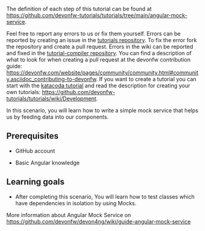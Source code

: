


The definition of each step of this tutorial can be found at https://github.com/devonfw-tutorials/tutorials/tree/main/angular-mock-service. 

Feel free to report any errors to us or fix them yourself. Errors can be reported by creating an issue in the [tutorials repository](https://github.com/devonfw-tutorials/tutorials/issues). To fix the error fork the repository and create a pull request. Errors in the wiki can be reported and fixed in the [tutorial-compiler repository](https://github.com/devonfw-tutorials/tutorial-compiler).
You can find a description of what to look for when creating a pull request at the devonfw contribution guide: https://devonfw.com/website/pages/community/community.html#community.asciidoc_contributing-to-devonfw. If you want to create a tutorial you can start with the [katacoda tutorial](https://katacoda.com/devonfw/scenarios/create-your-own-tutorial) and read the description for creating your own tutorials: https://github.com/devonfw-tutorials/tutorials/wiki/Development.

In this scenario, you will learn how to write a simple mock service that helps us by feeding data into our components. 


## Prerequisites

* GitHub account

* Basic Angular knowledge


## Learning goals

* After completing this scenario, You will learn how to test classes which have dependencies in isolation by using Mocks.

More information about Angular Mock Service on https://github.com/devonfw/devon4ng/wiki/guide-angular-mock-service
